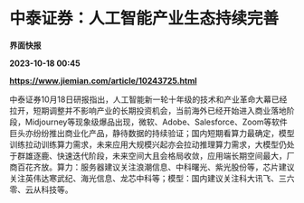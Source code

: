 # 中泰证券：人工智能产业生态持续完善
**界面快报**

**2023-10-18 00:45**

**https://www.jiemian.com/article/10243725.html**

中泰证券10月18日研报指出，人工智能新一轮十年级的技术和产业革命大幕已经拉开，短期调整并不影响产业的长期投资机会，当前海外已经开始进入商业落地阶段，Midjourney等现象级爆品出现，微软、Adobe、Salesforce、Zoom等软件巨头亦纷纷推出商业化产品，静待数据的持续验证；国内短期看算力最确定，模型训练拉动训练算力需求，未来应用大规模兴起亦会拉动推理算力需求，大模型仍处于群雄逐鹿、快速迭代阶段，未来空间大且会格局收敛，应用端长期空间最大，厂商百花齐放。算力：服务器建议关注浪潮信息、中科曙光、紫光股份等，芯片建议关注英伟达寒武纪、海光信息、龙芯中科等；模型：国内建议关注科大讯飞、三六零、云从科技等。